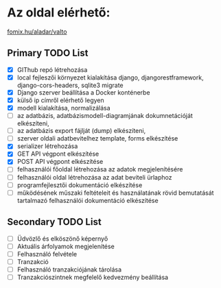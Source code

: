 # Az oldal elérhető:
[fomix.hu/aladar/valto](http://fomix.hu/aladar/valto.html)

## Primary TODO List 
- [x] GIThub repó létrehozása
- [x] local fejleszői környezet kialakítása django, djangorestframework, django-cors-headers, sqlite3 migrate
- [x] Django szerver beállítása a Docker konténerbe
- [x] külső ip címről elérhető legyen
- [x] modell kialakítása, normalizálása
- [ ] az adatbázis, adatbázismodell-diagramjának dokumnetációját elkészíteni,
- [ ] az adatbázis export fájlját (dump) elkészíteni,
- [ ] szerver oldali adatbevitelhez template, forms elkészítése
- [x] serializer létrehozása
- [x] GET API végpont elkészítése
- [x] POST API végpont elkészítése
- [ ] felhasználói főoldal létrehozása az adatok megjelenítésére
- [ ] felhasználói oldal létrehozása az adat beviteli ürlaphoz
- [ ] programfejlesztői dokumentáció elkészítése
- [ ] működésének műszaki feltételeit és használatának rövid bemutatását tartalmazó felhasználói dokumentáció elkészítése

## Secondary TODO List
- [ ] Üdvözlő és elköszönő képernyő
- [ ] Aktuális árfolyamok megjelenítése
- [ ] Felhasználó felvétele
- [ ] Tranzakció
- [ ] Felhasználó tranzakciójának tárolása
- [ ] Tranzakciószintnek megfelelő kedvezmény beállítása